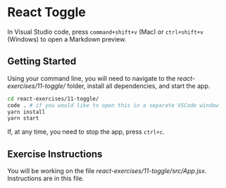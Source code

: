 # React Toggle

In Visual Studio code, press `command+shift+v` (Mac) or `ctrl+shift+v` (Windows) to open a Markdown preview.

## Getting Started

Using your command line, you will need to navigate to the _react-exercises/11-toggle/_ folder, install all dependencies, and start the app.

```bash
cd react-exercises/11-toggle/
code . # if you would like to open this in a separate VSCode window
yarn install
yarn start
```

If, at any time, you need to stop the app, press `ctrl+c`.

## Exercise Instructions

You will be working on the file _react-exercises/11-toggle/src/App.jsx_. Instructions are in this file.
